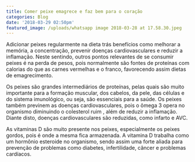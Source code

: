 ```yaml
---
title: Comer peixe emagrece e faz bem para o coração
categories: Blog
date: '2018-03-29 02:50pm'
featured_image: /uploads/whatsapp image 2018-03-28 at 17.58.30.jpeg
---
```

Adicionar peixes regularmente na dieta trás benefícios como melhorar a memória, a concentração, prevenir doenças cardiovasculares e reduzir a inflamação. Neste sentindo, outros pontos relevantes de se consumir peixes é na perda de pesos, pois normalmente são fontes de proteínas com  calorias do que as carnes vermelhas e o franco, favorecendo assim dietas de emagrecimento. 

Os peixes são grandes intermediários de proteínas, pelas quais são muito importante para a formação muscular, dos cabelos, da pele, das células e do sistema imunológico,  ou seja, são essenciais para a saúde. Os peixes também previnem as doenças cardiovasculares, pois o ômega 3 opera no organismo diminuindo o colesterol ruim , além de reduzir a inflamação. Diante disto, doenças cardiovasculares são reduzidas, como infarto e AVC. 

As vitaminas D são muito presente nos peixes, especialmente os peixes gordos, pois é onde a mesma fica armazenada. A vitamina D trabalha como um hormônio esteroide no organismo, sendo assim uma forte aliada para prevenção de problemas como diabetes, infertilidade, câncer e problemas cardíacos.
